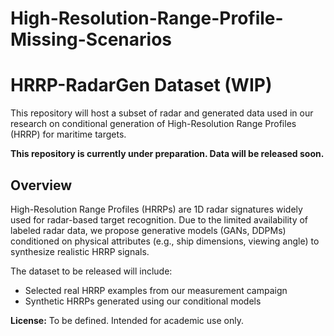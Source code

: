 # High-Resolution-Range-Profile-Missing-Scenarios

# HRRP-RadarGen Dataset (WIP)

This repository will host a subset of radar and generated data used in our research on conditional generation of High-Resolution Range Profiles (HRRP) for maritime targets. 

**This repository is currently under preparation. Data will be released soon.**

## Overview

High-Resolution Range Profiles (HRRPs) are 1D radar signatures widely used for radar-based target recognition. Due to the limited availability of labeled radar data, we propose generative models (GANs, DDPMs) conditioned on physical attributes (e.g., ship dimensions, viewing angle) to synthesize realistic HRRP signals.

The dataset to be released will include:
- Selected real HRRP examples from our measurement campaign  
- Synthetic HRRPs generated using our conditional models

**License:** To be defined. Intended for academic use only.
